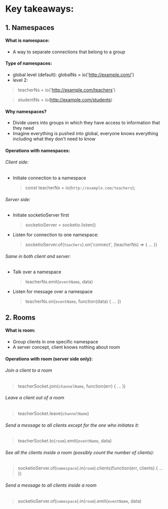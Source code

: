 # Key takeaways:

## 1. Namespaces

#### What is namespace:

* A way to separate connections that belong to a group

#### Type of namespaces:

* global level (default): globalNs = io('http://example.com/')
* level 2:

> teacherNs = io('http://example.com/teachers')

> studentNs = io(http://example.com/students)

#### Why namespaces?

- Divide users into groups in which they have access to information that they need
- Imagine everything is pushed into global, everyone knows everything including what they don't need to know

#### Operations with namespaces:

###### Client side:

* Initiate connection to a namespace
  > const teacherNs = io(`http://example.com/teachers`);

###### Server side:

* Initiate socketioServer first
  > socketioServer = socketio.listen()
* Listen for connection to one namespace:
  > socketioServer.of(`teachers`).on('connect', (teacherNs) => { ... })

###### Same in both client and server:

* Talk over a namespace
  > teacherNs.emit(`eventName`, data)
* Listen for message over a namespace
  > teacherNs.on(`eventName`, function(data) { ... })

## 2. Rooms

#### What is room:
* Group clients in one specific namespace
* A server concept, client knows nothing about room

#### Operations with room (server side only):

###### Join a client to a room
> teacherSocket.join(`channelName`, function(err) { ... })

###### Leave a client out of a room
> teacherSocket.leave(`channelName`)

###### Send a message to all clients except for the one who initiates it:
> teacherSocket.to(`room`).emit(`eventName`, data)

###### See all the clients inside a room (possibly count the number of clients):
> socketioServer.of(`namespace`).in(`room`).clients(function(err, clients) { ... })

###### Send a message to all clients inside a room
> socketioServer.of(`namespace`).in(`room`).emit(`eventName`, data)
